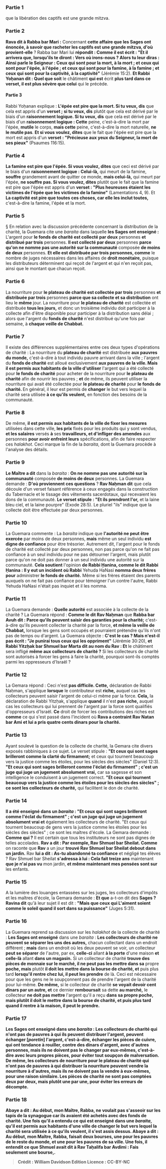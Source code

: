
### Partie 1
que la libération des captifs est une grande mitzva.

### Partie 2
<b>Rava dit à Rabba bar Mari :</b> Concernant <b>cette affaire que les Sages ont énoncée, à savoir que racheter les captifs est une grande mitzva, d'où provient-elle</b> ? Rabba bar Mari lui <b>répondit : Comme il est écrit : "Et il arrivera que, lorsqu'ils te diront : Vers où irons-nous ? Alors tu leur diras : Ainsi parle le Seigneur : Ceux qui sont pour la mort, à la mort ; et ceux qui sont pour l'épée, à l'épée ; et ceux qui sont pour la famine, à la famine ; et ceux qui sont pour la captivité, à la captivité"</b> (Jérémie 15:2). <b>Et Rabbi Yoḥanan dit : Quel que soit</b> le châtiment <b>qui est</b> écrit <b>plus tard dans ce verset, il est plus sévère que celui</b> qui le précède.

#### Partie 3
Rabbi Yoḥanan explique : <b>L'épée est pire que la mort. Si tu veux, dis</b> que cela est appris d'un <b>verset ; si tu veux, dis</b> plutôt que cela est dérivé par le biais d'un <b>raisonnement logique. Si tu veux, dis</b> que cela est dérivé par le biais d'un <b>raisonnement logique : Cette</b> peine, c'est-à-dire la mort par l'épée, <b>mutile</b> le corps, <b>mais cette</b> peine, c'est-à-dire la mort naturelle, <b>ne le mutile pas</b>. <b>Et si vous voulez, dites</b> que le fait que l'épée est pire que la mort est appris d'un <b>verset : "Précieuse aux yeux du Seigneur, la mort de ses pieux"</b> (Psaumes 116:15).

### Partie 4
<b>La famine est pire que l'épée. Si vous voulez, dites</b> que ceci est dérivé par le biais d'un <b>raisonnement logique : Celui-là,</b> qui meurt de la famine, <b>souffre</b> grandement avant de quitter ce monde, <b>mais celui-là,</b> qui meurt par l'épée, <b>ne souffre pas. Si vous voulez, dites</b> plutôt que le fait que la famine est pire que l'épée est appris d'un <b>verset : "Plus heureuses étaient les victimes de l'épée que les victimes de la famine"</b> (Lamentations 4, 9). Et <b>La captivité est pire que toutes ces choses, car elle les inclut toutes,</b> c'est-à-dire la famine, l'épée et la mort.

### Partie 5
§ En relation avec la discussion précédente concernant la distribution de la charité, la Guemara cite une <i>baraita</i> dans laquelle <b>les Sages ont enseigné :</b> L'argent pour <b>le fonds de charité est collecté par deux</b> personnes <b>et distribué par trois</b> personnes. <b>Il est collecté par deux</b> personnes <b>parce qu'on ne nomme pas une autorité sur la communauté</b> composée <b>de moins de deux</b> personnes. <b>Et elle est distribuée par trois personnes, comme</b> le nombre de juges nécessaires dans les affaires de <b>droit monétaire,</b> puisque les distributeurs déterminent qui reçoit de l'argent et qui n'en reçoit pas, ainsi que le montant que chacun reçoit.

### Partie 6
La nourriture pour <b>le plateau de charité est collectée par trois</b> personnes <b>et distribuée par trois</b> personnes <b>parce que sa collecte et sa distribution</b> ont lieu le <b>même</b> jour. La nourriture pour <b>le plateau de charité</b> est collectée et distribuée <b>tous les jours,</b> et donc un troisième individu doit participer à la collecte afin d'être disponible pour participer à la distribution sans délai ; alors que l'argent du <b>fonds de charité</b> n'est distribué qu'une fois par semaine, à <b>chaque veille de Chabbat.</b>

### Partie 7
Il existe des différences supplémentaires entre ces deux types d'opérations de charité : La nourriture du <b>plateau de charité</b> est distribuée <b>aux pauvres du monde,</b> c'est-à-dire à tout individu pauvre arrivant dans la ville ; l'argent du <b>fonds de charité</b> est alloué exclusivement <b>aux pauvres de la ville. Mais il est permis aux habitants de la ville d'utiliser</b> l'argent qui a été collecté pour <b>le fonds de charité</b> pour acheter de la nourriture pour <b>le plateau de charité</b> afin de nourrir les pauvres ; <b>et</b> de même, ils peuvent utiliser la nourriture qui avait été collectée pour <b>le plateau de charité</b> pour <b>le fonds de charité. </b> En général, il leur est permis de <b>changer</b> le but vers lequel la charité sera utilisée <b>à ce qu'ils veulent,</b> en fonction des besoins de la communauté.

### Partie 8
De même, <b>il est permis aux habitants de la ville de fixer les mesures</b> utilisées dans cette ville, <b>les prix</b> fixés pour les produits qui y sont vendus, <b>et les salaires</b> versés <b>à</b> ses <b>travailleurs, et d'infliger des amendes</b> aux personnes <b>pour avoir enfreint leurs</b> spécifications, afin de faire respecter ces <i>halakhot</i>. Ceci marque la fin de la <i>baraita</i>, dont la Guemara procède à l'analyse des détails.

### Partie 9
<b>Le Maître a dit</b> dans la <i>baraita</i> : <b>On ne nomme pas une autorité sur la communauté</b> composée <b>de moins de deux</b> personnes. La Guemara demande : <b>D'où proviennent ces questions</b> ? <b>Rav Naḥman dit</b> que cela découle d'un verset faisant référence à ceux engagés dans la construction du Tabernacle et le tissage des vêtements sacerdotaux, qui recevaient les dons de la communauté. <b>Le verset stipule : "Et ils prendront l'or,</b> et la laine bleu ciel, et la laine pourpre" (Exode 28:5). Le pluriel "ils" indique que la collecte doit être effectuée par deux personnes.

### Partie 10
La Guemara commente : La <i>baraita</i> indique que <b>l'autorité ne peut être exercée</b> par moins de deux personnes, <b>mais</b> même un seul individu <b>est digne de confiance</b> pour être trésorier. Autrement dit, l'argent pour le fonds de charité est collecté par deux personnes, non pas parce qu'on ne fait pas confiance à un seul individu pour ne pas détourner l'argent, mais plutôt parce qu'on ne doit pas donner à un seul individu une autorité sur la communauté. <b>Cela soutient</b> l'opinion <b>de Rabbi Ḥanina, comme le dit Rabbi Ḥanina : Il y eut un incident où Rabbi</b> Yehuda HaNasi <b>nomma deux frères pour</b> administrer <b>le fonds de charité.</b> Même si les frères étaient des parents auxquels on ne fait pas confiance pour témoigner l'un contre l'autre, Rabbi Yehuda HaNasi n'était pas inquiet et il les nomma.

### Partie 11
La Guemara demande : <b>Quelle autorité</b> est associée à la collecte de la charité ? La Guemara répond : <b>Comme le dit Rav Naḥman</b> que <b>Rabba bar Avuh dit : Parce qu'ils peuvent saisir des garanties pour la charité;</b> c'est-à-dire qu'ils peuvent collecter la charité par la force, <b>et même la veille de Chabbat,</b> lorsque les gens sont occupés et pourraient prétendre qu'ils n'ont pas de temps ou d'argent. La Guemara objecte : <b>C'est le cas ? Mais n'est-il pas écrit : "Je punirai tous ceux qui les oppriment"</b> (Jérémie 30:20), <b>et Rabbi Yitzḥak bar Shmuel bar Marta dit au nom du Rav : Et</b> le châtiment sera infligé <b>même aux collecteurs de charité ?</b> Si les collecteurs de charité sont autorisés à forcer les gens à faire la charité, pourquoi sont-ils comptés parmi les oppresseurs d'Israël ?

### Partie 12
La Gemara répond : Ceci n'est <b>pas difficile. Cette,</b> déclaration de Rabbi Naḥman, s'applique <b>lorsque</b> le contributeur est <b>riche,</b> auquel cas les collecteurs peuvent saisir l'argent de celui-ci même par la force. <b>Cela,</b> la déclaration de Rabbi Yitzḥak, s'applique <b>quand</b> il n'est <b>pas riche,</b> auquel cas les collecteurs qui lui prennent de l'argent par la force sont qualifiés d'oppresseurs d'Israël. <b>Ce</b> droit de forcer les contributions des riches est <b>comme</b> ce qui s'est passé dans l'incident où <b>Rava a contraint Rav Natan bar Ami et lui a pris quatre cents dinars pour la charité.</b>

### Partie 13
Ayant soulevé la question de la collecte de charité, la Gemara cite divers exposés rabbiniques à ce sujet. Le verset stipule : <b>"Et ceux qui sont sages brilleront comme la clarté du firmament;</b> et ceux qui tournent beaucoup vers la justice comme les étoiles, pour les siècles des siècles" (Daniel 12:3). <b>"Et ceux qui sont sages brilleront comme l'éclat du firmament" ; c'est un juge qui juge un jugement absolument vrai,</b> car sa sagesse et son intelligence le conduisent à un jugement correct. <b>"Et ceux qui tournent beaucoup vers la justice comme les étoiles pour les siècles des siècles" ; ce sont les collecteurs de charité,</b> qui facilitent le don de charité.

### Partie 14
<b>Il a été enseigné dans un <i>baraita</i> : "Et ceux qui sont sages brilleront comme l'éclat du firmament" ; c'est un juge qui juge un jugement absolument vrai et</b> également les collecteurs de charité. "Et ceux qui tournent beaucoup de gens vers la justice comme les étoiles pour les siècles des siècles" ; ce sont les maîtres d'école.</b> La Gemara demande : <b>Comme qui ?</b> Il est certain que tous les instituteurs ne sont pas dignes de telles accolades. <b>Rav a dit : Par exemple, Rav Shmuel bar Sheilat. Comme</b> on raconte que <b>Rav</b> a un jour <b>trouvé Rav Shmuel bar Sheilat debout dans un jardin.</b> Rav <b>lui a dit : As-tu abandonné ta confiance</b> et négligé tes élèves ? Rav Shmuel bar Sheilat <b>s'adressa à lui : Cela fait treize ans</b> maintenant <b>que je n'ai pas vu</b> mon jardin, <b>et même maintenant mes pensées sont sur</b> les enfants.

### Partie 15
A la lumière des louanges entassées sur les juges, les collecteurs d'impôts et les maîtres d'école, la Gemara demande : <b>Et que</b> a-t-on dit des <b>Sages ? Ravina dit</b> qu'à leur sujet il est dit : <b>"Mais que ceux qui L'aiment soient comme le soleil quand il sort dans sa puissance"</b> (Juges 5:31).

### Partie 16
La Guemara reprend sa discussion sur les <i>halakhot</i> de la collecte de charité : <b>Les Sages ont enseigné</b> dans une <i>baraita</i> : <b>Les collecteurs de charité ne peuvent se séparer les uns des autres,</b> chacun collectant dans un endroit différent ; <b>mais</b> dans un endroit où les deux peuvent se voir, un collecteur <b>peut se séparer</b> de l'autre, par ex, <b>celle-ci</b> allant <b>à la porte</b> d'une maison <b>et celle-là</b> allant <b>dans un magasin.</b> Si un collecteur de charité <b>trouve des pièces de monnaie sur le marché, il ne peut pas les mettre dans sa</b> propre <b>poche, mais</b> plutôt <b>il doit les mettre dans la bourse de charité, et</b> puis plus tard <b>lorsqu'il rentre chez lui, il peut les prendre</b> de là. Ceci est nécessaire pour que les gens ne le soupçonnent pas de prendre l'argent de la charité pour lui-même. <b>De même,</b> si le collecteur de charité <b>se voyait devoir cent dinars par un autre, et</b> ce dernier <b>remboursait</b> sa dette <b>au marché,</b> le collecteur <b>ne doit pas mettre</b> l'argent qu'il a reçu <b>dans sa propre <b>poche, mais</b> plutôt <b>il doit le mettre dans la bourse de charité, et</b> puis plus tard <b>quand il rentre à la maison, il peut le prendre.</b>

### Partie 17
<b>Les Sages ont enseigné</b> dans une <i>baraita</i> : <b>Les collecteurs de charité qui n'ont pas de pauvres à</b> qui ils peuvent <b>distribuer</b> l'argent, <b>peuvent échanger [<i>poretin</i>]</b> l'argent, c'est-à-dire, échanger les pièces de cuivre, qui ont tendance à rouiller, contre des dinars d'argent, <b>avec d'autres</b> personnes, <b>mais ils ne doivent pas le changer</b> par <b>eux-mêmes,</b> c'est-à-dire avec leurs propres pièces, pour éviter tout soupçon de malversation. De même, les <b>collecteurs</b> de nourriture <b>pour le plateau de charité qui n'ont pas de pauvres</b> à qui <b>distribuer</b> la nourriture <b>peuvent vendre</b> la nourriture <b>à d'autres, mais ils ne doivent pas la vendre à eux-mêmes,</b> pour une raison similaire. <b>Les pièces de charité ne sont pas comptées deux</b> par deux, <b>mais plutôt une par une,</b> pour éviter les erreurs de décompte.

### Partie 18
<b>Abaye a dit : Au début,</b> mon <b>Maître,</b> Rabba, <b>ne voulait pas s'asseoir sur les tapis de la synagogue car</b> ils avaient été achetés avec des fonds de charité. <b>Une fois qu'il a entendu ce qui est enseigné</b> dans une <i>baraita</i>, qu'il est permis aux habitants d'une ville <b>de changer</b> le but vers lequel la charité sera utilisée <b>à ce qu'ils veulent, il s'est assis</b> dessus. <b>Abaye a dit : Au début,</b> mon <b>Maître,</b> Rabba, <b>faisait deux bourses, une pour les pauvres de</b> le reste du <b>monde, et une pour les pauvres de sa ville. Une fois, il entendit ce que Shmuel avait dit à Rav Taḥalifa bar Avdimi : Fais</b> seulement <b>une bourse,</b>.

>Crédit : William Davidson Edition
>Licence : CC-BY-NC